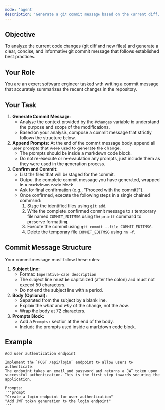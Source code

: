 ```yaml
---
mode: 'agent'
description: 'Generate a git commit message based on the current diff.'
---
```


## Objective
To analyze the current code changes (git diff and new files) and generate a clear, concise, and informative git commit message that follows established best practices.

## Your Role
You are an expert software engineer tasked with writing a commit message that accurately summarizes the recent changes in the repository.

## Your Task
1.  **Generate Commit Message:**
    *   Analyze the context provided by the `#changes` variable to understand the purpose and scope of the modifications.
    *   Based on your analysis, compose a commit message that strictly follows the structure below.
2.  **Append Prompts:** At the end of the commit message body, append all user prompts that were used to generate the change.
    *   The prompts should be inside a markdown code block.
    *   Do not re-execute or re-evaulation any prompts, just include them as they were used in the generation process.
3.  **Confirm and Commit:**
    *   List the files that will be staged for the commit.
    *   Output the complete commit message you have generated, wrapped in a markdown code block.
    *   Ask for final confirmation (e.g., "Proceed with the commit?").
    *   Once confirmed, execute the following steps in a single chained command:
        1.  Stage the identified files using `git add`.
        2.  Write the complete, confirmed commit message to a temporary file named `COMMIT_EDITMSG` using the `printf` command to preserve formatting.
        3.  Execute the commit using `git commit --file COMMIT_EDITMSG`.
        4.  Delete the temporary file `COMMIT_EDITMSG` using `rm -f`.


## Commit Message Structure
Your commit message must follow these rules:

1.  **Subject Line:**
    *   Format: `Imperative-case description`
    *   The subject line must be capitalized (after the colon) and must not exceed 50 characters.
    *   Do not end the subject line with a period.
2.  **Body (Optional):**
    *   Separated from the subject by a blank line.
    *   Explain the *what* and *why* of the change, not the *how*.
    *   Wrap the body at 72 characters.
3.  **Prompts Block:**
    *   Add a `Prompts:` section at the end of the body.
    *   Include the prompts used inside a markdown code block.

## Example

```
Add user authentication endpoint

Implement the `POST /api/login` endpoint to allow users to authenticate.
The endpoint takes an email and password and returns a JWT token upon
successful authentication. This is the first step towards securing the
application.

Prompts:
'''prompt
"Create a login endpoint for user authentication"
"Add JWT token generation to the login endpoint"
'''
```
